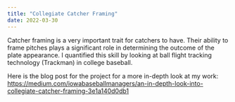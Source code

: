 ```yaml
---
title: "Collegiate Catcher Framing"
date: 2022-03-30
---
```


Catcher framing is a very important trait for catchers to have. Their ability to frame pitches plays a significant role in determining the outcome of the plate appearance. I quantified this skill by looking at ball flight tracking technology (Trackman) in college baseball.

Here is the blog post for the project for a more in-depth look at my work: https://medium.com/iowabaseballmanagers/an-in-depth-look-into-collegiate-catcher-framing-3e1a140d0db1
